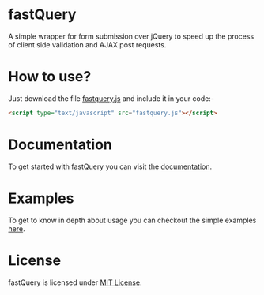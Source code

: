 # fastQuery

A simple wrapper for form submission over jQuery to speed up the process of client side validation and AJAX post requests.

# How to use?

Just download the file <a href="https://github.com/frankhart2018/fastQuery/blob/master/fastquery.js">fastquery.js</a> and include it in your code:-

```html
<script type="text/javascript" src="fastquery.js"></script>
```

# Documentation

To get started with fastQuery you can visit the <a href="https://github.com/frankhart2018/fastQuery/wiki">documentation</a>.

# Examples

To get to know in depth about usage you can checkout the simple examples <a href="https://github.com/frankhart2018/fastQuery/tree/master/examples">here</a>.

# License

fastQuery is licensed under <a href="https://github.com/frankhart2018/fastQuery/blob/master/LICENSE">MIT License</a>.